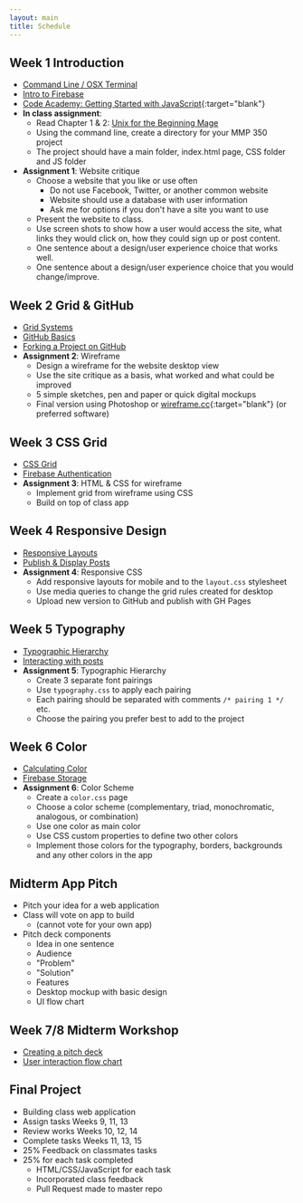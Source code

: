 ```yaml
---
layout: main
title: Schedule
---
```


## Week 1 **Introduction**
- [Command Line / OSX Terminal](notes/unix/)
- [Intro to Firebase](notes/firebase/intro)
- [Code Academy: Getting Started with JavaScript](https://www.codecademy.com/courses/getting-started-v2/0/1){:target="blank"}
- **In class assignment**:
	- Read Chapter 1 & 2: <a href="http://unixmages.com/ufbm.pdf" target="blank">Unix for the Beginning Mage</a>
	- Using the command line, create a directory for your MMP 350 project
	- The project should have a main folder, index.html page, CSS folder and JS folder
- **Assignment 1**: Website critique
	- Choose a website that you like or use often
		- Do not use Facebook, Twitter, or another common website
		- Website should use a database with user information
		- Ask me for options if you don't have a site you want to use
	- Present the website to class.
	- Use screen shots to show how a user would access the site, what links they would click on, how they could sign up or post content.
	- One sentence about a design/user experience choice that works well.
	- One sentence about a design/user experience choice that you would change/improve.

## Week 2 **Grid & GitHub**
- [Grid Systems](notes/grid/)
- [GitHub Basics](notes/git/intro)
- [Forking a Project on GitHub](notes/git/fork)
- **Assignment 2**: Wireframe
	- Design a wireframe for the website desktop view
	- Use the site critique as a basis, what worked and what could be improved
	- 5 simple sketches, pen and paper or quick digital mockups
	- Final version using Photoshop or [wireframe.cc](https://wireframe.cc/){:target="blank"} (or preferred software)

## Week 3 **CSS Grid**
- [CSS Grid](notes/grid/css/)
- [Firebase Authentication](notes/firebase/auth)
- **Assignment 3**: HTML & CSS for wireframe
	- Implement grid from wireframe using CSS
	- Build on top of class app

## Week 4 **Responsive Design**
- [Responsive Layouts](notes/responsive/)
- [Publish & Display Posts](notes/firebase/post)
- **Assignment 4**: Responsive CSS
	- Add responsive layouts for mobile and to the `layout.css` stylesheet
	- Use media queries to change the grid rules created for desktop
	- Upload new version to GitHub and publish with GH Pages

## Week 5 **Typography**
- [Typographic Hierarchy](notes/typography/)
- [Interacting with posts](notes/firebase/likes)
- **Assignment 5**: Typographic Hierarchy
	- Create 3 separate font pairings
	- Use `typography.css` to apply each pairing
	- Each pairing should be separated with comments `/* pairing 1 */` etc.
	- Choose the pairing you prefer best to add to the project

## Week 6 **Color**
- [Calculating Color](notes/color/)
- [Firebase Storage](notes/firebase/storage)
- **Assignment 6**: Color Scheme
	- Create a `color.css` page
	- Choose a color scheme (complementary, triad, monochromatic, analogous, or combination)
	- Use one color as main color
	- Use CSS custom properties to define two other colors
	- Implement those colors for the typography, borders, backgrounds and any other colors in the app

## Midterm **App Pitch**
- Pitch your idea for a web application
- Class will vote on app to build 
	- (cannot vote for your own app)
- Pitch deck components
	- Idea in one sentence
	- Audience
	- "Problem"
	- "Solution"
	- Features
	- Desktop mockup with basic design
	- UI flow chart

## Week 7/8 **Midterm Workshop**
- [Creating a pitch deck](notes/pitch/)
- [User interaction flow chart](notes/ui/)

## Final Project
- Building class web application
- Assign tasks Weeks 9, 11, 13
- Review works Weeks 10, 12, 14
- Complete tasks Weeks 11, 13, 15
- 25% Feedback on classmates tasks
- 25% for each task completed
	- HTML/CSS/JavaScript for each task
	- Incorporated class feedback
	- Pull Request made to master repo

<!-- 
## Midterm
- Present a pitch for a web app

idea summary
audience
problem
solution
ui flow chart
mockup of design
execution

Dev process for final
- Teams of two (each week, two weeks?)
- Assigned a feature (wireframes, layout, responsive, typography, color scheme, authentication, database)
- Content? Work on as a class?
- Feature review (Class critique)
- Re-assign or redo the feature

http://www.scholastic.com/samsungacademy/downloads/SS4_IP_TeacherGuide.pdf
https://piktochart.com/blog/startup-pitch-decks-what-you-can-learn/ // safari
https://slidebean.com/blog/startups/pitch-deck-examples
pitch
- intro/one liner
- audience
- problem
- solution
- mock up
- flow chart

## Week 10 **Posts**
- Present Midterm
- [User posts page](notes/firebase/posts)
- [Sass with Node](notes/node/sass/)

## Week 11 **Post likes**
- Work on final projects
- [Likes](notes/firebase/likes)

## Week 12 **Storage**
- Work on final projects
- [Storage](notes/firebase/storage)

## Week 13 **Deployment**
- Work on Final projects
- [Firebase Deployment](notes/firebase/deploy)


app things to do
view users posts
like/dislike user posts
view all posts
what else?
add use image?

node: conditionals, loops, arrays, objects, db

week	| topics					| assignments		
1		intro to node				web critique / analysis
2		grids						wireframe
		setting up node server
		functions/callbacks
3		css grid, flexbox			html and css for wireframe
		set up npm, express etc		
4		responsive design			wireframe for mobile
5		reponsive css, sass			html/css for moile
6		typography					3 type hierarchies
7		color						3 color schemes
8		
9
10
11
12
13
14
15

wordpress topics
 8 db setup, dashboard and themes
 9 index.php, intro to php
10 header
11 loop, front-pate, foundation
12 footer, category
13 widgets, image gallery
14 post format, branding, final

old assignment sequence

website crit
portfolio site map
portfolio wireframe
rest of wireframes
foundation for html css
typography pairings
color (lecture)
midterm html css 
final

firebase stuff
https://firebase.google.com/docs/database/web/lists-of-data#reading_and_writing_lists
https://firebase.googleblog.com/2014/04/best-practices-arrays-in-firebase.html
https://stackoverflow.com/questions/45527780/node-js-iterate-through-nested-firebase-json-tree
http://shiffman.net/a2z/firebase/

midterm/final options
pitch a backend site -> build the backend site
design wireframes -> use class example

 -->